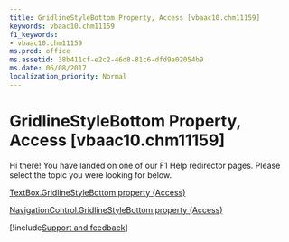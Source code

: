 ```yaml
---
title: GridlineStyleBottom Property, Access [vbaac10.chm11159]
keywords: vbaac10.chm11159
f1_keywords:
- vbaac10.chm11159
ms.prod: office
ms.assetid: 38b411cf-e2c2-46d8-81c6-dfd9a02054b9
ms.date: 06/08/2017
localization_priority: Normal
---
```



# GridlineStyleBottom Property, Access [vbaac10.chm11159]

Hi there! You have landed on one of our F1 Help redirector pages. Please select the topic you were looking for below.

[TextBox.GridlineStyleBottom property (Access)](https://msdn.microsoft.com/library/c58d8030-fc96-a53b-4cb4-5bb21237e20e%28Office.15%29.aspx)

[NavigationControl.GridlineStyleBottom property (Access)](https://msdn.microsoft.com/library/9bd6575e-a0a5-0757-c517-a694b04130e8%28Office.15%29.aspx)

[!include[Support and feedback](~/includes/feedback-boilerplate.md)]